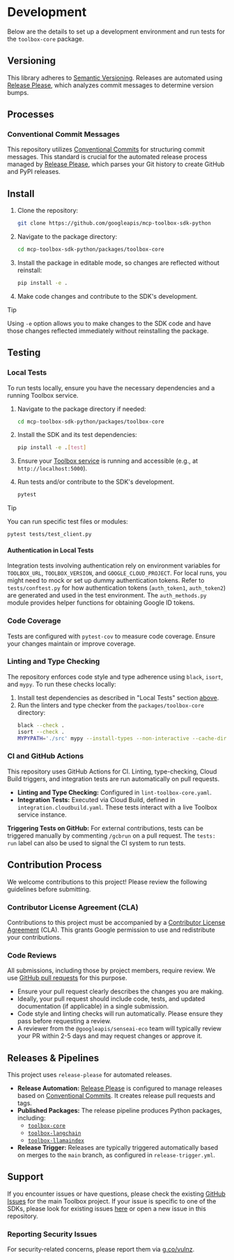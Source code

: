 # Development

Below are the details to set up a development environment and run tests for the
`toolbox-core` package.

## Versioning

This library adheres to [Semantic Versioning](http://semver.org/). Releases are
automated using [Release Please](https://github.com/googleapis/release-please),
which analyzes commit messages to determine version bumps.

## Processes

### Conventional Commit Messages

This repository utilizes [Conventional
Commits](https://www.conventionalcommits.org/) for structuring commit messages.
This standard is crucial for the automated release process managed by [Release
Please](https://github.com/googleapis/release-please?tab=readme-ov-file#how-should-i-write-my-commits),
which parses your Git history to create GitHub and PyPI releases.

## Install
1. Clone the repository:
    ```bash
    git clone https://github.com/googleapis/mcp-toolbox-sdk-python
    ```
1. Navigate to the package directory:
    ```bash
    cd mcp-toolbox-sdk-python/packages/toolbox-core
    ```
1. Install the package in editable mode, so changes are reflected without
   reinstall:
    ```bash
    pip install -e .
    ```
1. Make code changes and contribute to the SDK's development.
> [!TIP]
> Using `-e` option allows you to make changes to the SDK code and have those
> changes reflected immediately without reinstalling the package.

## Testing

### Local Tests

To run tests locally, ensure you have the necessary dependencies and a running
Toolbox service.

1. Navigate to the package directory if needed:
    ```bash
    cd mcp-toolbox-sdk-python/packages/toolbox-core
    ```
1. Install the SDK and its test dependencies:
    ```bash
    pip install -e .[test]
    ```
1. Ensure your [Toolbox
   service](https://github.com/googleapis/genai-toolbox?tab=readme-ov-file#getting-started)
   is running and accessible (e.g., at `http://localhost:5000`).
1. Run tests and/or contribute to the SDK's development.

    ```bash
    pytest
    ```

> [!TIP]
> You can run specific test files or modules:
> ```bash
> pytest tests/test_client.py
> ```

#### Authentication in Local Tests
Integration tests involving authentication rely on environment variables for
`TOOLBOX_URL`, `TOOLBOX_VERSION`, and `GOOGLE_CLOUD_PROJECT`. For local runs,
you might need to mock or set up dummy authentication tokens. Refer to
`tests/conftest.py` for how authentication tokens (`auth_token1`, `auth_token2`)
are generated and used in the test environment. The `auth_methods.py` module
provides helper functions for obtaining Google ID tokens.

### Code Coverage

Tests are configured with `pytest-cov` to measure code coverage. Ensure your
changes maintain or improve coverage.

### Linting and Type Checking

The repository enforces code style and type adherence using `black`, `isort`,
and `mypy`. To run these checks locally:

1. Install test dependencies as described in "Local Tests" section
   [above](#local-tests).
1. Run the linters and type checker from the `packages/toolbox-core` directory:
    ```bash
    black --check .
    isort --check .
    MYPYPATH='./src' mypy --install-types --non-interactive --cache-dir=.mypy_cache/ -p toolbox_core
    ```

### CI and GitHub Actions

This repository uses GitHub Actions for CI. Linting, type-checking, Cloud Build
triggers, and integration tests are run automatically on pull requests.

* **Linting and Type Checking:** Configured in `lint-toolbox-core.yaml`.
* **Integration Tests:** Executed via Cloud Build, defined in
  `integration.cloudbuild.yaml`. These tests interact with a live Toolbox
  service instance.

**Triggering Tests on GitHub:** For external contributions, tests can be
triggered manually by commenting `/gcbrun` on a pull request. The `tests: run`
label can also be used to signal the CI system to run tests.

## Contribution Process

We welcome contributions to this project! Please review the following guidelines
before submitting.

### Contributor License Agreement (CLA)

Contributions to this project must be accompanied by a [Contributor License
Agreement](https://cla.developers.google.com/about) (CLA). This grants Google
permission to use and redistribute your contributions.

### Code Reviews

All submissions, including those by project members, require review. We use
[GitHub pull requests](https://help.github.com/articles/about-pull-requests/)
for this purpose.

* Ensure your pull request clearly describes the changes you are making.
* Ideally, your pull request should include code, tests, and updated
  documentation (if applicable) in a single submission.
* Code style and linting checks will run automatically. Please ensure they pass
  before requesting a review.
* A reviewer from the `@googleapis/senseai-eco` team will typically review your
  PR within 2-5 days and may request changes or approve it.

## Releases & Pipelines

This project uses `release-please` for automated releases.

* **Release Automation:** [Release
  Please](https://github.com/googleapis/mcp-toolbox-sdk-python/blob/main/.github/release-please.yml)
  is configured to manage releases based on [Conventional
  Commits](#conventional-commit-messages). It creates release pull requests and
  tags.
* **Published Packages:** The release pipeline produces Python packages,
  including:
    * [`toolbox-core`](https://pypi.org/project/toolbox-core/)
    * [`toolbox-langchain`](https://pypi.org/project/toolbox-langchain/)
    * [`toolbox-llamaindex`](https://pypi.org/project/toolbox-llamaindex/)
* **Release Trigger:** Releases are typically triggered automatically based on
  merges to the `main` branch, as configured in `release-trigger.yml`.

## Support

If you encounter issues or have questions, please check the existing [GitHub
Issues](https://github.com/googleapis/genai-toolbox/issues) for the main Toolbox
project. If your issue is specific to one of the SDKs, please look for existing
issues [here](https://github.com/googleapis/mcp-toolbox-sdk-python/issues) or
open a new issue in this repository.

### Reporting Security Issues

For security-related concerns, please report them via
[g.co/vulnz](https://g.co/vulnz).
